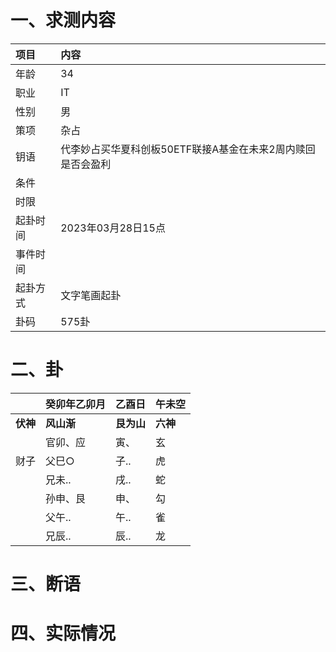 # 一、求测内容
|项目|内容|
|:-|:-|
|年龄|34|
|职业|IT|
|性别|男|
|策项|杂占|
|钥语|代李妙占买华夏科创板50ETF联接A基金在未来2周内赎回是否会盈利|
|条件||
|时限||
|起卦时间|2023年03月28日15点|
|事件时间||
|起卦方式|文字笔画起卦|
|卦码|575卦|

# 二、卦
||癸卯年乙卯月|乙酉日|午未空|
|:-|:-|:-|:-|
|**伏神**|**风山渐**|**艮为山**|**六神**|
||官卯、应|寅、|玄|
|财子|父巳○|子..|虎|
||兄未..|戌..|蛇|
||孙申、艮|申、|勾|
||父午..|午..|雀|
||兄辰..|辰..|龙|


# 三、断语

# 四、实际情况